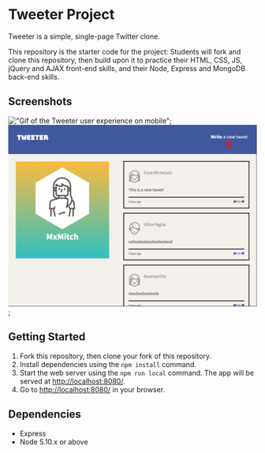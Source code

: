 # Tweeter Project

Tweeter is a simple, single-page Twitter clone.

This repository is the starter code for the project: Students will fork and clone this repository, then build upon it to practice their HTML, CSS, JS, jQuery and AJAX front-end skills, and their Node, Express and MongoDB back-end skills.

## Screenshots
!["Gif of the Tweeter user experience on mobile"](https://github.com/mxmitch/tweeter/blob/master/docs/tweeter_mobile_screen.gif?raw=true);
!["Screenshot of the Tweeter desktop user experience"](https://github.com/mxmitch/tweeter/blob/master/docs/tweet_desktop_screen.png?raw=true&s=500);


## Getting Started

1. Fork this repository, then clone your fork of this repository.
2. Install dependencies using the `npm install` command.
3. Start the web server using the `npm run local` command. The app will be served at <http://localhost:8080/>.
4. Go to <http://localhost:8080/> in your browser.

## Dependencies

- Express
- Node 5.10.x or above
